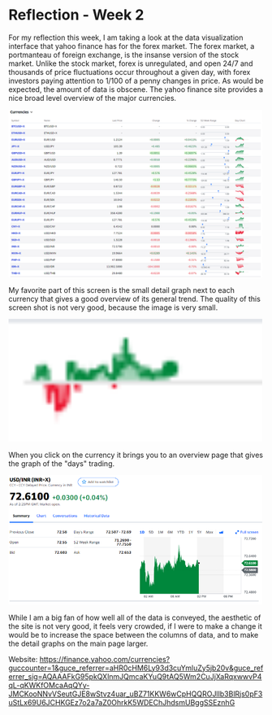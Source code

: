 # Reflection - Week 2

For my reflection this week, I am taking a look at the data visualization interface that yahoo finance has for the forex market. The forex market, a portmanteau of foreign exchange,
is the insanse version of the stock market. Unlike the stock market, forex is unregulated, and open 24/7 and thousands of price fluctuations  occur throughout a given
day, with forex investors paying attention to 1/100 of a penny changes in price. As would be expected, the amount of data is obscene. The yahoo finance site provides
a nice broad level overview of the major currencies.

<img src="assets/ForEx home page.PNG" width="500">

My favorite part of this screen is the small detail graph next to each currency that gives a good overview of its general trend. The quality of this screen shot is not
very good, because the image is very small.

 <img src="assets/ForEx detail.PNG" width="500">
 
 When you click on the currency it brings you to an overview page that gives the graph of the "days" trading.
 
 <img src="assets/ForEx second screen.PNG" width="500">
 
 While I am a big fan of how well all of the data is conveyed, the aesthetic of the site is not very good, it feels very crowded, if I were to make a change
 it would be to increase the space between the columns of data, and to make the detail graphs on the main page larger.
 
 Website: https://finance.yahoo.com/currencies?guccounter=1&guce_referrer=aHR0cHM6Ly93d3cuYmluZy5jb20v&guce_referrer_sig=AQAAAFkG95pkQXlnmJQmcaKYuQ9tAQ5Wm2CuJjXaRqxwwvP4qL-qKWKfOMcaAqQYy-JMCKooNNvVSeutGJE8wStvz4uar_uBZ71KKW6wCpHQQROJlIb3BlRjs0pF3uStLx69U6JCHKGEz7o2a7aZ0OhrkK5WDEChJhdsmUBggSSEznhG
